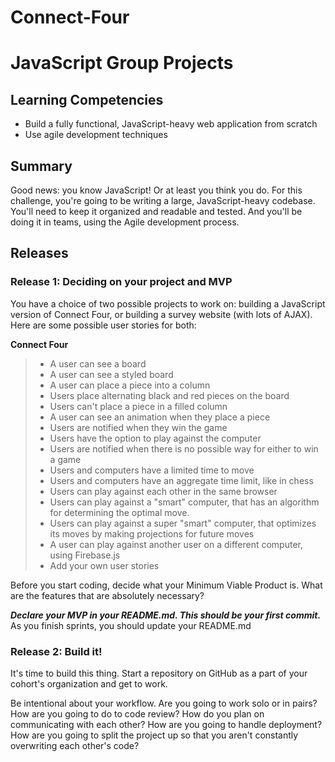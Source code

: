 Connect-Four
============
# JavaScript Group Projects

## Learning Competencies

* Build a fully functional, JavaScript-heavy web application from scratch
* Use agile development techniques

## Summary

Good news: you know JavaScript! Or at least you think you do. For this challenge, you're going to be writing a large, JavaScript-heavy codebase. You'll need to keep it organized and readable and tested. And you'll be doing it in teams, using the Agile development process.

## Releases

### Release 1: Deciding on your project and MVP

You have a choice of two possible projects to work on: building a JavaScript version of Connect Four, or building a survey website (with lots of AJAX). Here are some possible user stories
for both:

**Connect Four**
> * A user can see a board
> * A user can see a styled board
> * A user can place a piece into a column
> * Users place alternating black and red pieces on the board
> * Users can't place a piece in a filled column
> * A user can see an animation when they place a piece
> * Users are notified when they win the game
> * Users have the option to play against the computer
> * Users are notified when there is no possible way for either to win a game
> * Users and computers have a limited time to move
> * Users and computers have an aggregate time limit, like in chess
> * Users can play against each other in the same browser
> * Users can play against a "smart" computer, that has an algorithm for determining the optimal move.
> * Users can play against a super "smart" computer, that optimizes its moves by making projections for future moves
> * A user can play against another user on a different computer, using Firebase.js
> * Add your own user stories

Before you start coding, decide what your Minimum Viable Product is. What are the features that are absolutely necessary?

***Declare your MVP in your README.md. This should be your first commit.*** As you finish sprints, you should update your README.md

### Release 2: Build it!

It's time to build this thing. Start a repository on GitHub as a part of your cohort's organization and get to work.

Be intentional about your workflow. Are you going to work solo or in pairs? How
are you going to do to code review? How do you plan on communicating with each
other? How are you going to handle deployment? How are you going to split the
project up so that you aren't constantly overwriting each other's code?
